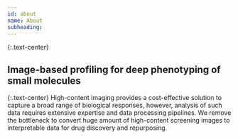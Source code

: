 ```yaml
---
id: about
name: About
subheading: 
---
```

{:.text-center}
<h2>Image-based profiling for deep phenotyping of small molecules</h2>  
{:.text-center}
High-content imaging provides a cost-effective solution to capture a broad range of biological responses, however, analysis of such data requires extensive expertise and data processing pipelines. We remove the bottleneck to convert huge amount of high-content screening images to interpretable data for drug discovery and repurposing.

